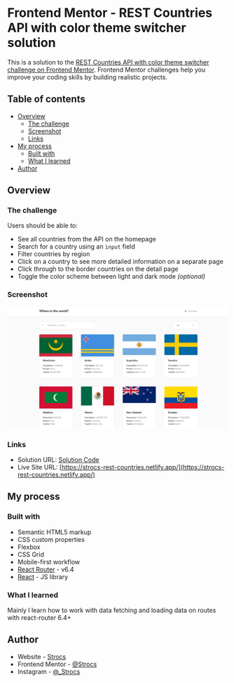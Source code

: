 # Frontend Mentor - REST Countries API with color theme switcher solution

This is a solution to the [REST Countries API with color theme switcher challenge on Frontend Mentor](https://www.frontendmentor.io/challenges/rest-countries-api-with-color-theme-switcher-5cacc469fec04111f7b848ca). Frontend Mentor challenges help you improve your coding skills by building realistic projects.

## Table of contents

- [Overview](#overview)
  - [The challenge](#the-challenge)
  - [Screenshot](#screenshot)
  - [Links](#links)
- [My process](#my-process)
  - [Built with](#built-with)
  - [What I learned](#what-i-learned)
- [Author](#author)

## Overview

### The challenge

Users should be able to:

- See all countries from the API on the homepage
- Search for a country using an `input` field
- Filter countries by region
- Click on a country to see more detailed information on a separate page
- Click through to the border countries on the detail page
- Toggle the color scheme between light and dark mode _(optional)_

### Screenshot

![](./Capture.PNG)

### Links

- Solution URL: [Solution Code](https://github.com/Strocs/FrontendMentor/tree/main/rest-countries)
- Live Site URL: [https://strocs-rest-countries.netlify.app/](https://strocs-rest-countries.netlify.app/)

## My process

### Built with

- Semantic HTML5 markup
- CSS custom properties
- Flexbox
- CSS Grid
- Mobile-first workflow
- [React Router](https://reactrouter.com/en/main) - v6.4
- [React](https://reactjs.org/) - JS library

### What I learned

Mainly I learn how to work with data fetching and loading data on routes with react-router 6.4+

## Author

- Website - [Strocs](https://github.com/Strocs)
- Frontend Mentor - [@Strocs](https://www.frontendmentor.io/profile/Strocs)
- Instagram - [@\_Strocs](https://www.instagram.com/_strocs/)
